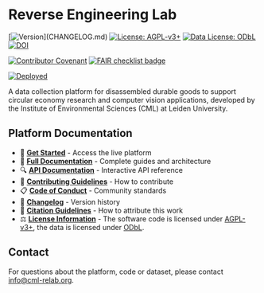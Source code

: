 # Reverse Engineering Lab

<!-- Core Project Info -->
[![Version](https://img.shields.io/github/v/release/CMLPlatform/relab?include_prereleases&filter=v*)](CHANGELOG.md)
[![License: AGPL-v3+](https://img.shields.io/badge/License-AGPL--v3+-rebeccapurple.svg)](LICENSE.md)
[![Data License: ODbL](https://img.shields.io/badge/Data_License-ODbL-rebeccapurple.svg)](https://opendatacommons.org/licenses/odbl/)
[![DOI](https://zenodo.org/badge/DOI/10.5281/zenodo.16637742.svg)](https://doi.org/10.5281/zenodo.16637742)

<!-- Quality & Standards -->
<!--- TODO: Implement code coverage badge
[![Coverage](https://img.shields.io/codecov/c/github/CMLPlatform/relab)](https://codecov.io/gh/CMLPlatform/relab)--->
[![Contributor Covenant](https://img.shields.io/badge/Contributor%20Covenant-2.1-4baaaa.svg)](CODE_OF_CONDUCT.md)
[![FAIR checklist badge](https://fairsoftwarechecklist.net/badge.svg)](https://fairsoftwarechecklist.net/v0.2?f=31&a=32113&i=22322&r=123)

<!-- Status & Deployment -->
[![Deployed](https://img.shields.io/website?url=https%3A%2F%2Fcml-relab.org&label=website)](https://cml-relab.org)

A data collection platform for disassembled durable goods to support circular economy research and computer vision applications, developed by the Institute of Environmental Sciences (CML) at Leiden University.

## Platform Documentation

- 🚀 **[Get Started](https://cml-relab.org)** - Access the live platform
- 📖 **[Full Documentation](https://docs.cml-relab.org)** - Complete guides and architecture
- 🔍 **[API Documentation](https://api2.cml-relab.org/docs)** - Interactive API reference
- 🤝 **[Contributing Guidelines](CONTRIBUTING.md)** - How to contribute
- 📋 **[Code of Conduct](CODE_OF_CONDUCT.md)** - Community standards
- 📝 **[Changelog](CHANGELOG.md)** - Version history
- 📑 **[Citation Guidelines](CITATION.cff)** - How to attribute this work
- ⚖️ **[License Information](LICENSE)** - The software code is licensed under [AGPL-v3+](https://spdx.org/licenses/AGPL-3.0-or-later.html), the data is licensed under [ODbL](https://opendatacommons.org/licenses/odbl/).

## Contact

For questions about the platform, code or dataset, please contact [info@cml-relab.org](mailto:info@cml-relab.org).
